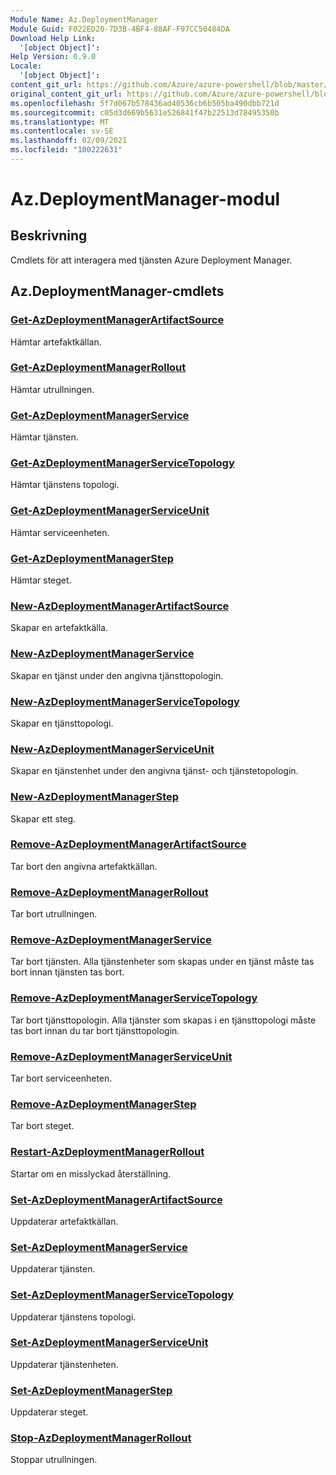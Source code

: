 ```yaml
---
Module Name: Az.DeploymentManager
Module Guid: F022ED20-7D3B-4BF4-88AF-F97CC50484DA
Download Help Link:
  '[object Object]': 
Help Version: 0.9.0
Locale:
  '[object Object]': 
content_git_url: https://github.com/Azure/azure-powershell/blob/master/src/DeploymentManager/DeploymentManager/help/Az.DeploymentManager.md
original_content_git_url: https://github.com/Azure/azure-powershell/blob/master/src/DeploymentManager/DeploymentManager/help/Az.DeploymentManager.md
ms.openlocfilehash: 5f7d067b578436ad40536cb6b505ba490dbb721d
ms.sourcegitcommit: c05d3d669b5631e526841f47b22513d78495350b
ms.translationtype: MT
ms.contentlocale: sv-SE
ms.lasthandoff: 02/09/2021
ms.locfileid: "100222631"
---
```

# Az.DeploymentManager-modul
## Beskrivning
Cmdlets för att interagera med tjänsten Azure Deployment Manager.

## Az.DeploymentManager-cmdlets
### [Get-AzDeploymentManagerArtifactSource](Get-AzDeploymentManagerArtifactSource.md)
Hämtar artefaktkällan.

### [Get-AzDeploymentManagerRollout](Get-AzDeploymentManagerRollout.md)
Hämtar utrullningen.

### [Get-AzDeploymentManagerService](Get-AzDeploymentManagerService.md)
Hämtar tjänsten.

### [Get-AzDeploymentManagerServiceTopology](Get-AzDeploymentManagerServiceTopology.md)
Hämtar tjänstens topologi.

### [Get-AzDeploymentManagerServiceUnit](Get-AzDeploymentManagerServiceUnit.md)
Hämtar serviceenheten.

### [Get-AzDeploymentManagerStep](Get-AzDeploymentManagerStep.md)
Hämtar steget.

### [New-AzDeploymentManagerArtifactSource](New-AzDeploymentManagerArtifactSource.md)
Skapar en artefaktkälla.

### [New-AzDeploymentManagerService](New-AzDeploymentManagerService.md)
Skapar en tjänst under den angivna tjänsttopologin.

### [New-AzDeploymentManagerServiceTopology](New-AzDeploymentManagerServiceTopology.md)
Skapar en tjänsttopologi.

### [New-AzDeploymentManagerServiceUnit](New-AzDeploymentManagerServiceUnit.md)
Skapar en tjänstenhet under den angivna tjänst- och tjänstetopologin.

### [New-AzDeploymentManagerStep](New-AzDeploymentManagerStep.md)
Skapar ett steg.

### [Remove-AzDeploymentManagerArtifactSource](Remove-AzDeploymentManagerArtifactSource.md)
Tar bort den angivna artefaktkällan.

### [Remove-AzDeploymentManagerRollout](Remove-AzDeploymentManagerRollout.md)
Tar bort utrullningen.

### [Remove-AzDeploymentManagerService](Remove-AzDeploymentManagerService.md)
Tar bort tjänsten. Alla tjänstenheter som skapas under en tjänst måste tas bort innan tjänsten tas bort.

### [Remove-AzDeploymentManagerServiceTopology](Remove-AzDeploymentManagerServiceTopology.md)
Tar bort tjänsttopologin. Alla tjänster som skapas i en tjänsttopologi måste tas bort innan du tar bort tjänsttopologin.

### [Remove-AzDeploymentManagerServiceUnit](Remove-AzDeploymentManagerServiceUnit.md)
Tar bort serviceenheten.

### [Remove-AzDeploymentManagerStep](Remove-AzDeploymentManagerStep.md)
Tar bort steget.

### [Restart-AzDeploymentManagerRollout](Restart-AzDeploymentManagerRollout.md)
Startar om en misslyckad återställning.

### [Set-AzDeploymentManagerArtifactSource](Set-AzDeploymentManagerArtifactSource.md)
Uppdaterar artefaktkällan.

### [Set-AzDeploymentManagerService](Set-AzDeploymentManagerService.md)
Uppdaterar tjänsten.

### [Set-AzDeploymentManagerServiceTopology](Set-AzDeploymentManagerServiceTopology.md)
Uppdaterar tjänstens topologi.

### [Set-AzDeploymentManagerServiceUnit](Set-AzDeploymentManagerServiceUnit.md)
Uppdaterar tjänstenheten.

### [Set-AzDeploymentManagerStep](Set-AzDeploymentManagerStep.md)
Uppdaterar steget.

### [Stop-AzDeploymentManagerRollout](Stop-AzDeploymentManagerRollout.md)
Stoppar utrullningen.

